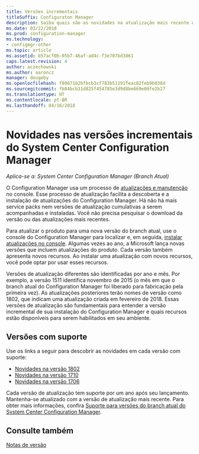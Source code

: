 ```yaml
---
title: Versões incrementais
titleSuffix: Configuraton Manager
description: Saiba quais são as novidades na atualização mais recente do Configuration Manager.
ms.date: 03/22/2018
ms.prod: configuration-manager
ms.technology:
- configmgr-other
ms.topic: article
ms.assetid: b57acf0b-05b7-46af-ad4c-f3e707bd3861
caps.latest.revision: 4
author: aczechowski
ms.author: aaroncz
manager: dougeby
ms.openlocfilehash: f80871b2bfbcb3cf783b51191feac82feb9b038d
ms.sourcegitcommit: fb84bcb31d825f454785e3d9d8be669e00fe2b27
ms.translationtype: HT
ms.contentlocale: pt-BR
ms.lasthandoff: 04/16/2018
---
```

# <a name="whats-new-in-system-center-configuration-manager-incremental-versions"></a>Novidades nas versões incrementais do System Center Configuration Manager

*Aplica-se a: System Center Configuration Manager (Branch Atual)*

 O Configuration Manager usa um processo de [atualizações e manutenção](/sccm/core/servers/manage/updates) no console. Esse processo de atualização facilita a descoberta e a instalação de atualizações do Configuration Manager. Há não há mais service packs nem versões de atualização cumulativas a serem acompanhadas e instaladas. Você não precisa pesquisar o download da versão ou das atualizações mais recentes.

 Para atualizar o produto para uma nova versão do branch atual, use o console do Configuration Manager para localizar e, em seguida, [instalar atualizações no console](../../../core/servers/manage/install-in-console-updates.md). Algumas vezes ao ano, a Microsoft lança novas versões que incluem atualizações do produto. Cada versão também apresenta novos recursos. Ao instalar uma atualização com novos recursos, você pode optar por usar esses recursos. 

 Versões de atualização diferentes são identificadas por ano e mês. Por exemplo, a versão 1511 identifica novembro de 2015 (o mês em que o branch atual do Configuration Manager foi liberado para fabricação pela primeira vez). As atualizações posteriores terão nomes de versão como 1802, que indicam uma atualização criada em fevereiro de 2018. Essas versões de atualização são fundamentais para entender a versão incremental de sua instalação do Configuration Manager e quais recursos estão disponíveis para serem habilitados em seu ambiente.

## <a name="supported-versions"></a>Versões com suporte
 Use os links a seguir para descobrir as novidades em cada versão com suporte:
  - [Novidades na versão 1802](../../../core/plan-design/changes/whats-new-in-version-1802.md)
  - [Novidades na versão 1710](../../../core/plan-design/changes/whats-new-in-version-1710.md)
  - [Novidades na versão 1706](../../../core/plan-design/changes/whats-new-in-version-1706.md)  


 Cada versão de atualização tem suporte por um ano após seu lançamento. Mantenha-se atualizado com a versão de atualização mais recente. Para obter mais informações, confira [Suporte para versões do branch atual do System Center Configuration Manager](../../../core/servers/manage/current-branch-versions-supported.md).  


## <a name="see-also"></a>Consulte também
[Notas de versão](/sccm/core/servers/deploy/install/release-notes)